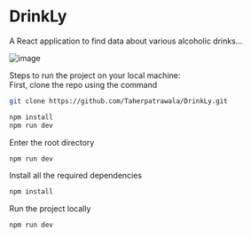 # DrinkLy
A React application to find data about various alcoholic drinks...


![image](https://github.com/Taherpatrawala/DrinkLy/assets/109360109/9cd48d45-49eb-4b05-a004-e706489f0efd)

Steps to run the project on your local machine:
<br>
First, clone the repo using the command
```sh
git clone https://github.com/Taherpatrawala/DrinkLy.git

npm install
npm run dev
```

Enter the root directory
```sh
npm run dev
```
Install all the required dependencies
```sh
npm install
```
Run the project locally
```sh
npm run dev
```
